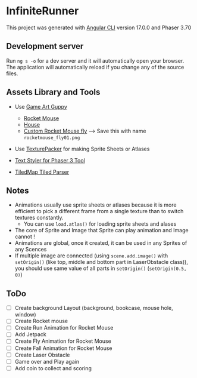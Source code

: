 # InfiniteRunner

This project was generated with [Angular CLI](https://github.com/angular/angular-cli) version 17.0.0 and Phaser 3.70

## Development server

Run `ng s -o` for a dev server and it will automatically open your browser. The application will automatically reload if you change any of the source files.

## Assets Library and Tools

- Use [Game Art Guppy](https://www.gameartguppy.com/)

  - [Rocket Mouse](https://www.gameartguppy.com/shop/rocket-mouse-game-art-character/)
  - [House](https://www.gameartguppy.com/shop/house-1-repeatable-background/)
  - [Custom Rocket Mouse fly](https://github.com/ourcade/infinite-runner-template-phaser3/issues/1) --> Save this with name `rocketmouse_fly01.png`

- Use [TexturePacker](https://www.codeandweb.com/texturepacker) for making Sprite Sheets or Atlases
- [Text Styler for Phaser 3 Tool](https://ourcade.co/tools/phaser3-text-styler/)
- [TiledMap Tiled Parser](https://ourcade.co/tools/phaser3-tiled-parser/)

## Notes

- Animations usually use sprite sheets or atlases because it is more efficient to pick a different frame from a single texture than to switch textures constantly.
  - You can use `load.atlas()` for loading sprite sheets and alases
- The core of Sprite and Image that Sprite can play animation and Image cannot !
- Animations are global, once it created, it can be used in any Sprites of any Scences
- If multiple image are connected (using `scene.add.image()` with `setOrigin()` (like top, middle and bottom part in LaserObstacle class)), you should use same value of all parts in `setOrigin()` (`setOrigin(0.5, 0)`)

## ToDo

- [ ] Create background Layout (background, bookcase, mouse hole, window)
- [ ] Create Rocket mouse
- [ ] Create Run Animation for Rocket Mouse
- [ ] Add Jetpack
- [ ] Create Fly Animation for Rocket Mouse
- [ ] Create Fall Animation for Rocket Mouse
- [ ] Create Laser Obstacle
- [ ] Game over and Play again
- [ ] Add coin to collect and scoring
